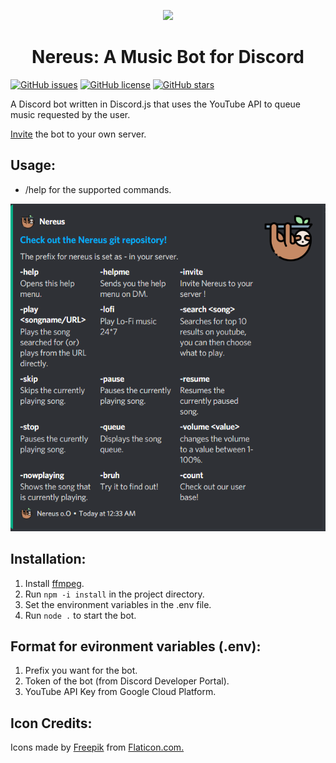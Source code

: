 <p align="center"><img src="https://i.imgur.com/1rWjEeOm.png"></p>
<h1 align="center">Nereus: A Music Bot for Discord</h1>

[![GitHub issues](https://img.shields.io/github/issues/srinathsrinivasan1/Nereus?color=blueviolet&label=Issues&logo=github)](https://github.com/srinathsrinivasan1/Nereus/issues) [![GitHub license](https://img.shields.io/github/license/srinathsrinivasan1/Nereus?color=blue&label=License&style=flat-square)](https://github.com/srinathsrinivasan1/Nereus/blob/master/LICENSE) [![GitHub stars](https://img.shields.io/github/stars/srinathsrinivasan1/Nereus?color=red&logo=github&style=flat-square)](https://github.com/srinathsrinivasan1/Nereus/stargazers)

A Discord bot written in Discord.js that uses the YouTube API to queue music requested by the user.

[Invite](https://discord.com/oauth2/authorize?client_id=734801580548685884&permissions=8&scope=bot) the bot to your own server.

## Usage:
* /help for the supported commands.

![](./screenshots/help_menu.PNG)

## Installation:
1. Install [ffmpeg](https://ffmpeg.org/download.html).
2. Run ``` npm -i install ``` in the project directory.
3. Set the environment variables in the .env file.
4. Run ``` node . ``` to start the bot.

## Format for evironment variables (.env):
1. Prefix you want for the bot.
2. Token of the bot (from Discord Developer Portal).
3. YouTube API Key from Google Cloud Platform.

## Icon Credits:

Icons made by [Freepik](https://www.flaticon.com/authors/freepik) from [Flaticon.com.](https://www.flaticon.com/)
